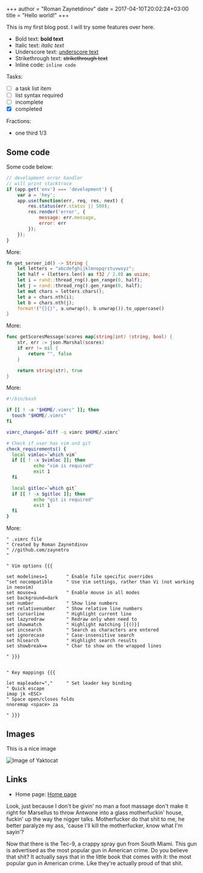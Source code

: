 +++
author = "Roman Zaynetdinov"
date = 2017-04-10T20:02:24+03:00
title = "Hello world!"
+++

This is my first blog post. I will try some features over here.

* Bold text: **bold text**
* Italic text: *italic text*
* Underscore text: <u>underscore text</u>
* Strikethrough text: ~~strikethrough text~~
* Inline code: `inline code`


Tasks:

* [ ] a task list item
* [ ] list syntax required
* [ ] incomplete
* [x] completed

Fractions:

* one third 1/3


## Some code

Some code below:

```javascript
// development error handler
// will print stacktrace
if (app.get('env') === 'development') {
    var a = 'hey';
    app.use(function(err, req, res, next) {
        res.status(err.status || 500);
        res.render('error', {
            message: err.message,
            error: err
        });
    });
}
```

More:

```rust
fn get_server_id() -> String {
    let letters = "abcdefghijklmnopqrstuvwxyz";
    let half = (letters.len() as f32 / 2.0) as usize;
    let i = rand::thread_rng().gen_range(0, half);
    let j = rand::thread_rng().gen_range(0, half);
    let mut chars = letters.chars();
    let a = chars.nth(i);
    let b = chars.nth(j);
    format!("{}{}", a.unwrap(), b.unwrap()).to_uppercase()
}
```

More:

```go
func getScoresMessage(scores map[string]int) (string, bool) {
	str, err := json.Marshal(scores)
	if err != nil {
		return "", false
	}

	return string(str), true
}
```

More:

```bash
#!/bin/bash

if [[ ! -a "$HOME/.vimrc" ]]; then
  touch "$HOME/.vimrc"
fi

vimrc_changed=`diff -q vimrc $HOME/.vimrc`

# Check if user has vim and git
check_requirements() {
  local vimloc=`which vim`
  if [[ ! -x $vimloc ]]; then
          echo "vim is required"
          exit 1
  fi

  local gitloc=`which git`
  if [[ ! -x $gitloc ]]; then
          echo "git is required"
          exit 1
  fi
}

```

More:

```vim
" .vimrc file
" Created by Roman Zaynetdinov
" //github.com/zaynetro
"

" Vim options {{{

set modelines=1       " Enable file specific overrides
"set nocompatible     " Use Vim settings, rather than Vi (not working in neovim)
set mouse=a           " Enable mouse in all modes
set background=dark
set number            " Show line numbers
set relativenumber    " Show relative line numbers
set cursorline        " Highlight current line
set lazyredraw        " Redraw only when need to
set showmatch         " Highlight matching [{()}]
set incsearch         " Search as characters are entered
set ignorecase        " Case-insensitive search
set hlsearch          " Highlight search results
set showbreak=⇇       " Char to show on the wrapped lines

" }}}


" Key mappings {{{

let mapleader=","     " Set leader key binding
" Quick escape
imap jk <ESC>
" Space open/closes folds
nnoremap <space> za

" }}}
```

## Images

This is a nice image

![Image of Yaktocat](https://media.pragprog.com/images/cms/bhtmux-cartoon.jpg)

## Links

* Home page: [Home page](https://zaynetro.com)

Look, just because I don't be givin' no man a foot massage don't make it right for Marsellus to throw Antwone into a glass motherfuckin' house, fuckin' up the way the nigger talks. Motherfucker do that shit to me, he better paralyze my ass, 'cause I'll kill the motherfucker, know what I'm sayin'?

Now that there is the Tec-9, a crappy spray gun from South Miami. This gun is advertised as the most popular gun in American crime. Do you believe that shit? It actually says that in the little book that comes with it: the most popular gun in American crime. Like they're actually proud of that shit.
